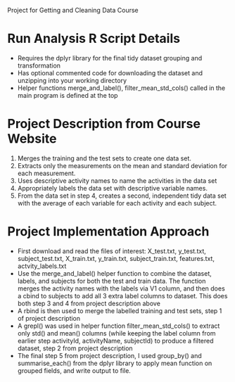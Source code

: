 Project for Getting and Cleaning Data Course

Run Analysis R Script Details
======================================
- Requires the dplyr library for the final tidy dataset grouping and transformation
- Has optional commented code for downloading the dataset and unzipping into your working directory
- Helper functions merge_and_label(), filter_mean_std_cols() called in the main program is defined at the top

Project Description from Course Website
======================================
1. Merges the training and the test sets to create one data set.
2. Extracts only the measurements on the mean and standard deviation for each measurement. 
3. Uses descriptive activity names to name the activities in the data set
4. Appropriately labels the data set with descriptive variable names. 
5. From the data set in step 4, creates a second, independent tidy data set with the average of each variable for each activity and each subject.

Project Implementation Approach
======================================
- First download and read the files of interest: X_test.txt, y_test.txt, subject_test.txt, X_train.txt, y_train.txt, subject_train.txt, features.txt, actvity_labels.txt
- Use the merge_and_label() helper function to combine the dataset, labels, and subjects for both the test and train data. The function merges the activity names with the labels via V1 column, and then does a cbind to subjects to add all 3 extra label columns to dataset. This does both step 3 and 4 from project description above
- A rbind is then used to merge the labelled training and test sets, step 1 of project description
- A grepl() was used in helper function filter_mean_std_cols() to extract only std() and mean() columns (while keeping the label column from earlier step activityId, activityName, subjectId) to produce a filtered dataset, step 2 from project description
- The final step 5 from project description, I used group_by() and summarise_each() from the dplyr library to apply mean function on grouped fields, and write output to file.


